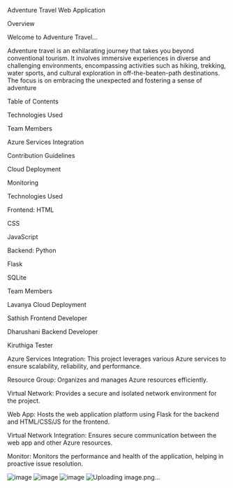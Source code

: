 Adventure Travel Web Application

Overview

Welcome to Adventure Travel...

Adventure travel is an exhilarating journey that takes you beyond conventional tourism. It involves immersive experiences in diverse and challenging environments, encompassing activities such as hiking, trekking, water sports, and cultural exploration in off-the-beaten-path destinations. The focus is on embracing the unexpected and fostering a sense of adventure

Table of Contents

Technologies Used

Team Members

Azure Services Integration

Contribution Guidelines

Cloud Deployment

Monitoring

Technologies Used

Frontend:
HTML

CSS

JavaScript

Backend:
Python

Flask

SQLite

Team Members

Lavanya Cloud Deployment

Sathish Frontend Developer

Dharushani Backend Developer

Kiruthiga Tester

Azure Services Integration:
This project leverages various Azure services to ensure scalability, reliability, and performance.

Resource Group:
Organizes and manages Azure resources efficiently.

Virtual Network:
Provides a secure and isolated network environment for the project.

Web App:
Hosts the web application platform using Flask for the backend and HTML/CSS/JS for the frontend.

Virtual Network Integration:
Ensures secure communication between the web app and other Azure resources.

Monitor:
Monitors the performance and health of the application, helping in proactive issue resolution.





![image](https://github.com/lavanya2481/Adventure_travel/assets/153826676/118932cb-ccca-473e-8781-897c125f853e)
![image](https://github.com/lavanya2481/Adventure_travel/assets/153826676/8499abe5-9707-4200-bf9e-aabf936b4dd1)
![image](https://github.com/lavanya2481/Adventure_travel/assets/153826226/30f900c1-4057-4c02-b3b1-22c9c94642ba)
![Uploading image.png…]()






